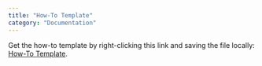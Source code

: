 ```yaml
---
title: "How-To Template"
category: "Documentation"
---
```


Get the how-to template by right-clicking this link and saving the file locally: [How-To Template](https://raw.githubusercontent.com/mendix/docs/development/content/community/documentation/the-how-to-template.md).

